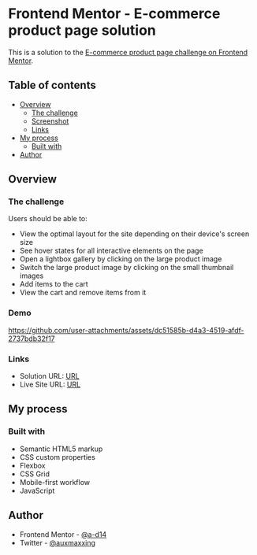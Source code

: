 # Frontend Mentor - E-commerce product page solution

This is a solution to the [E-commerce product page challenge on Frontend Mentor](https://www.frontendmentor.io/challenges/ecommerce-product-page-UPsZ9MJp6).

## Table of contents

- [Overview](#overview)
  - [The challenge](#the-challenge)
  - [Screenshot](#screenshot)
  - [Links](#links)
- [My process](#my-process)
  - [Built with](#built-with)
- [Author](#author)

## Overview

### The challenge

Users should be able to:

- View the optimal layout for the site depending on their device's screen size
- See hover states for all interactive elements on the page
- Open a lightbox gallery by clicking on the large product image
- Switch the large product image by clicking on the small thumbnail images
- Add items to the cart
- View the cart and remove items from it

### Demo

https://github.com/user-attachments/assets/dc51585b-d4a3-4519-afdf-2737bdb32f17

### Links

- Solution URL: [URL](https://github.com/a-d14/ecommerce-product-page-frontend-mentor)
- Live Site URL: [URL](https://a-d14.github.io/ecommerce-product-page-frontend-mentor)

## My process

### Built with

- Semantic HTML5 markup
- CSS custom properties
- Flexbox
- CSS Grid
- Mobile-first workflow
- JavaScript

## Author
- Frontend Mentor - [@a-d14](https://www.frontendmentor.io/profile/a-d14)
- Twitter - [@auxmaxxing](https://x.com/auxmaxxing)

